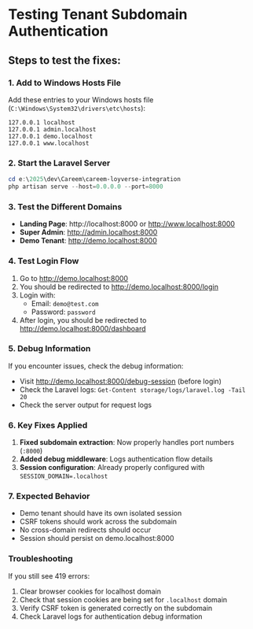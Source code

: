 # Testing Tenant Subdomain Authentication

## Steps to test the fixes:

### 1. Add to Windows Hosts File

Add these entries to your Windows hosts file (`C:\Windows\System32\drivers\etc\hosts`):

```
127.0.0.1 localhost
127.0.0.1 admin.localhost  
127.0.0.1 demo.localhost
127.0.0.1 www.localhost
```

### 2. Start the Laravel Server

```powershell
cd e:\2025\dev\Careem\careem-loyverse-integration
php artisan serve --host=0.0.0.0 --port=8000
```

### 3. Test the Different Domains

- **Landing Page**: http://localhost:8000 or http://www.localhost:8000
- **Super Admin**: http://admin.localhost:8000
- **Demo Tenant**: http://demo.localhost:8000

### 4. Test Login Flow

1. Go to http://demo.localhost:8000
2. You should be redirected to http://demo.localhost:8000/login
3. Login with:
   - Email: `demo@test.com`
   - Password: `password`
4. After login, you should be redirected to http://demo.localhost:8000/dashboard

### 5. Debug Information

If you encounter issues, check the debug information:
- Visit http://demo.localhost:8000/debug-session (before login)
- Check the Laravel logs: `Get-Content storage/logs/laravel.log -Tail 20`
- Check the server output for request logs

### 6. Key Fixes Applied

1. **Fixed subdomain extraction**: Now properly handles port numbers (`:8000`)
2. **Added debug middleware**: Logs authentication flow details
3. **Session configuration**: Already properly configured with `SESSION_DOMAIN=.localhost`

### 7. Expected Behavior

- Demo tenant should have its own isolated session
- CSRF tokens should work across the subdomain
- No cross-domain redirects should occur
- Session should persist on demo.localhost:8000

### Troubleshooting

If you still see 419 errors:
1. Clear browser cookies for localhost domain
2. Check that session cookies are being set for `.localhost` domain
3. Verify CSRF token is generated correctly on the subdomain
4. Check Laravel logs for authentication debug information
